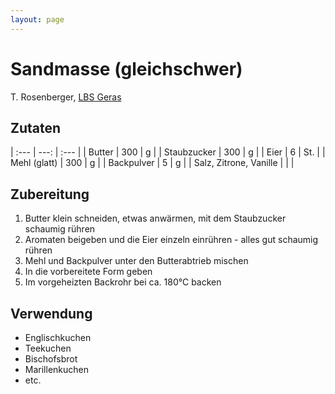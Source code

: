 ```yaml
---
layout: page
---
```


# Sandmasse (gleichschwer)
T. Rosenberger, [LBS Geras](http://lbsgeras.ac.at)

## Zutaten

| :--- | ---: | :--- |
| Butter | 300 | g |
| Staubzucker | 300 | g |
| Eier | 6 | St. |
| Mehl (glatt) | 300 | g |
| Backpulver | 5 | g |
| Salz, Zitrone, Vanille | | |


## Zubereitung

1. Butter klein schneiden, etwas anwärmen, mit dem Staubzucker schaumig rühren
2. Aromaten beigeben und die Eier einzeln einrühren - alles gut schaumig rühren
3. Mehl und Backpulver unter den Butterabtrieb mischen
4. In die vorbereitete Form geben
5. Im vorgeheizten Backrohr bei ca. 180°C backen

## Verwendung

* Englischkuchen
* Teekuchen
* Bischofsbrot
* Marillenkuchen
* etc.
